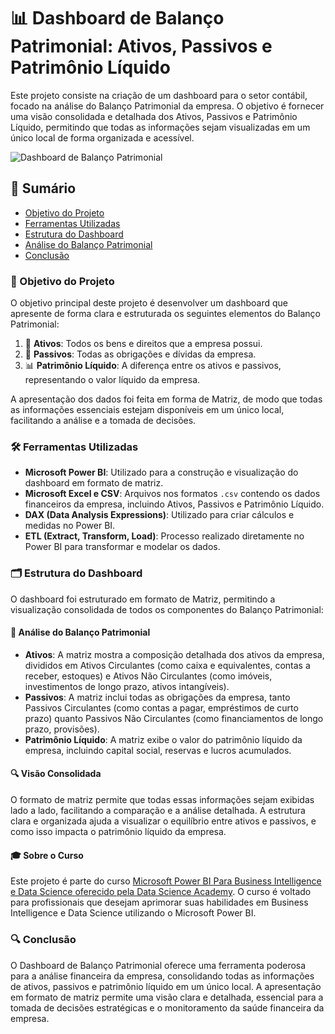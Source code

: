 # 📊 Dashboard de Balanço Patrimonial: Ativos, Passivos e Patrimônio Líquido

Este projeto consiste na criação de um dashboard para o setor contábil, focado na análise do Balanço Patrimonial da empresa. O objetivo é fornecer uma visão consolidada e detalhada dos Ativos, Passivos e Patrimônio Líquido, permitindo que todas as informações sejam visualizadas em um único local de forma organizada e acessível.

![Dashboard de Balanço Patrimonial](Data/contabil.png)

## 📑 Sumário
- [Objetivo do Projeto](#objetivo-do-projeto)
- [Ferramentas Utilizadas](#ferramentas-utilizadas)
- [Estrutura do Dashboard](#estrutura-do-dashboard)
- [Análise do Balanço Patrimonial](#análise-do-balanço-patrimonial)
- [Conclusão](#conclusão)

### 🎯 Objetivo do Projeto
O objetivo principal deste projeto é desenvolver um dashboard que apresente de forma clara e estruturada os seguintes elementos do Balanço Patrimonial:

1. 🏦 **Ativos**: Todos os bens e direitos que a empresa possui.
2. 💼 **Passivos**: Todas as obrigações e dívidas da empresa.
3. 📊 **Patrimônio Líquido**: A diferença entre os ativos e passivos, representando o valor líquido da empresa.

A apresentação dos dados foi feita em forma de Matriz, de modo que todas as informações essenciais estejam disponíveis em um único local, facilitando a análise e a tomada de decisões.

### 🛠️ Ferramentas Utilizadas
- **Microsoft Power BI**: Utilizado para a construção e visualização do dashboard em formato de matriz.
- **Microsoft Excel e CSV**: Arquivos nos formatos `.csv` contendo os dados financeiros da empresa, incluindo Ativos, Passivos e Patrimônio Líquido.
- **DAX (Data Analysis Expressions)**: Utilizado para criar cálculos e medidas no Power BI.
- **ETL (Extract, Transform, Load)**: Processo realizado diretamente no Power BI para transformar e modelar os dados.

### 🗂️ Estrutura do Dashboard
O dashboard foi estruturado em formato de Matriz, permitindo a visualização consolidada de todos os componentes do Balanço Patrimonial:

#### 🏦 Análise do Balanço Patrimonial
- **Ativos**: A matriz mostra a composição detalhada dos ativos da empresa, divididos em Ativos Circulantes (como caixa e equivalentes, contas a receber, estoques) e Ativos Não Circulantes (como imóveis, investimentos de longo prazo, ativos intangíveis).
- **Passivos**: A matriz inclui todas as obrigações da empresa, tanto Passivos Circulantes (como contas a pagar, empréstimos de curto prazo) quanto Passivos Não Circulantes (como financiamentos de longo prazo, provisões).
- **Patrimônio Líquido**: A matriz exibe o valor do patrimônio líquido da empresa, incluindo capital social, reservas e lucros acumulados.

#### 🔍 Visão Consolidada
O formato de matriz permite que todas essas informações sejam exibidas lado a lado, facilitando a comparação e a análise detalhada. A estrutura clara e organizada ajuda a visualizar o equilíbrio entre ativos e passivos, e como isso impacta o patrimônio líquido da empresa.

#### 🎓 Sobre o Curso
Este projeto é parte do curso [Microsoft Power BI Para Business Intelligence e Data Science oferecido pela Data Science Academy](https://www.datascienceacademy.com.br/course/microsoft-power-bi-para-business-intelligence-e-data-science). O curso é voltado para profissionais que desejam aprimorar suas habilidades em Business Intelligence e Data Science utilizando o Microsoft Power BI.


### 🔍 Conclusão
O Dashboard de Balanço Patrimonial oferece uma ferramenta poderosa para a análise financeira da empresa, consolidando todas as informações de ativos, passivos e patrimônio líquido em um único local. A apresentação em formato de matriz permite uma visão clara e detalhada, essencial para a tomada de decisões estratégicas e o monitoramento da saúde financeira da empresa.

